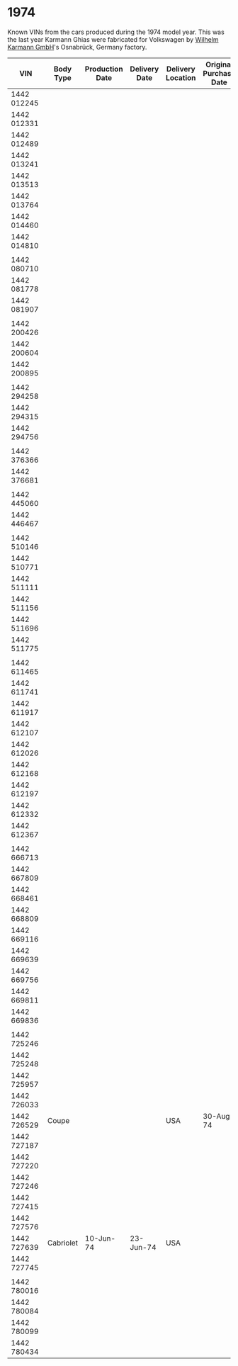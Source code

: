 # 1974
Known VINs from the cars produced during the 1974 model year. This was the last year Karmann Ghias were fabricated for Volkswagen by [Wilhelm Karmann GmbH](https://en.wikipedia.org/wiki/Karmann)'s Osnabrück, Germany factory.

**VIN**|**Body Type**|**Production Date**|**Delivery Date**|**Delivery Location**|**Original Purchase Date**|**Reference**
-----|-----|-----|-----|-----|-----|-----
1442 012245 | | | | | | 
1442 012331 | | | | | | 
1442 012489 | | | | | | 
1442 013241 | | | | | | 
1442 013513 | | | | | | 
1442 013764 | | | | | | 
1442 014460 | | | | | | 
1442 014810 | | | | | | 
 | | | | | | 
1442 080710 | | | | | | 
1442 081778 | | | | | | 
1442 081907 | | | | | | 
 | | | | | | 
1442 200426 | | | | | | 
1442 200604 | | | | | | 
1442 200895 | | | | | | 
 | | | | | | 
1442 294258 | | | | | | 
1442 294315 | | | | | | 
1442 294756 | | | | | | 
 | | | | | | 
1442 376366 | | | | | | 
1442 376681 | | | | | | 
 | | | | | | 
1442 445060 | | | | | | 
1442 446467 | | | | | | 
 | | | | | | 
1442 510146 | | | | | | 
1442 510771 | | | | | | 
1442 511111 | | | | | | 
1442 511156 | | | | | | 
1442 511696 | | | | | | 
1442 511775 | | | | | | 
 | | | | | | 
1442 611465 | | | | | | 
1442 611741 | | | | | | 
1442 611917 | | | | | | 
1442 612107 | | | | | | 
1442 612026 | | | | | | 
1442 612168 | | | | | | 
1442 612197 | | | | | | 
1442 612332 | | | | | | 
1442 612367 | | | | | | 
 | | | | | | 
1442 666713 | | | | | | 
1442 667809 | | | | | | 
1442 668461 | | | | | | 
1442 668809 | | | | | | 
1442 669116 | | | | | | 
1442 669639 | | | | | | 
1442 669756 | | | | | | 
1442 669811 | | | | | | 
1442 669836 | | | | | | 
 | | | | | | 
1442 725246 | | | | | | 
1442 725248 | | | | | | 
1442 725957 | | | | | | 
1442 726033 | | | | | | 
1442 726529|Coupe| | |USA|30-Aug-74| 
1442 727187 | | | | | | 
1442 727220 | | | | | | 
1442 727246 | | | | | | 
1442 727415 | | | | | | 
1442 727576 | | | | | | 
1442 727639|Cabriolet|10-Jun-74|23-Jun-74|USA| | 
1442 727745 | | | | | | 
 | | | | | | 
1442 780016 | | | | | | 
1442 780084 | | | | | | 
1442 780099 | | | | | | 
1442 780434| | | | | | 

